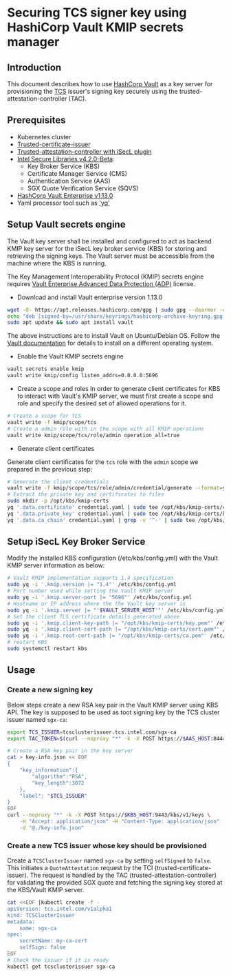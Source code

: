 # Securing TCS signer key using HashiCorp Vault KMIP secrets manager

## Introduction

This document describes how to use [HashCorp Vault](https://www.vaultproject.io/)
as a key server for provisioning the [TCS](https://githbu.com/intel/trusted-certificate-issuer)
issuer's signing key securely using the trusted-attestation-controller (TAC).

## Prerequisites

- Kubernetes cluster
- [Trusted-certificate-issuer](https://githbu.com/intel/trusted-certificate-issuer)
- [Trusted-attestation-controller with iSecL plugin](../plugins/isecl/README.md)
- [Intel Secure Libraries v4.2.0-Beta](https://github.com/intel-secl/intel-secl/tree/v4.2.0-Beta):
  - Key Broker Service (KBS)
  - Certificate Manager Service (CMS)
  - Authentication Service (AAS)
  - SGX Quote Verification Service (SQVS)
- [HashCorp Vault Enterprise v1.13.0](https://developer.hashicorp.com/vault/docs/release-notes/1.13.0)
- Yaml processor tool such as ['yq'](https://github.com/mikefarah/yq)

## Setup Vault secrets engine

The Vault key server shall be installed and configured to act as backend KMIP key
server for the iSecL key broker service (KBS) for storing and retrieving the signing keys.
The Vault server must be accessible from the machine where the KBS is running.

The Key Management Interoperability Protocol (KMIP) secrets engine requires
[Vault Enterprise Advanced Data Protection (ADP)](https://www.hashicorp.com/products/vault/pricing/)
license.

- Download and install Vault enterprise version 1.13.0

```sh
wget -O- https://apt.releases.hashicorp.com/gpg | sudo gpg --dearmor -o /usr/share/keyrings/hashicorp-archive-keyring.gpg
echo "deb [signed-by=/usr/share/keyrings/hashicorp-archive-keyring.gpg] https://apt.releases.hashicorp.com $(lsb_release -cs) main" | sudo tee /etc/apt/sources.list.d/hashicorp.list
sudo apt update && sudo apt install vault
```
The above instructions are to install Vault on Ubuntu/Debian OS. Follow the [Vault documentation](https://developer.hashicorp.com/vault/downloads) for details to install on a different operating system.

- Enable the Vault KMIP secrets engine
```sh
vault secrets enable kmip
vault write kmip/config listen_addrs=0.0.0.0:5696
```

- Create a scope and roles
In order to generate client certificates for KBS to interact with Vault's KMIP
server, we must first create a scope and role and specify the desired set of
allowed operations for it.
```sh
# Create a scope for TCS
vault write -f kmip/scope/tcs
# Create a admin role with in the scope with all KMIP operations
vault write kmip/scope/tcs/role/admin operation_all=true
```
- Generate client certificates

Generate client certificates for the `tcs` role with the `admin` scope we prepared
in the previous step:
```sh
# Generate the client credentials
vault write -f kmip/scope/tcs/role/admin/credential/generate --format=yaml format=pem > credential.yaml
# Extract the private key and certificates to files
sudo mkdir -p /opt/kbs/kmip-certs
yq '.data.certificate' credential.yaml | sudo tee /opt/kbs/kmip-certs/cert.pem
yq '.data.private_key' credential.yaml | sudo tee /opt/kbs/kmip-certs/key.pem
yq '.data.ca_chain' credential.yaml | grep -v '^-' | sudo tee /opt/kbs/kmip-certs/ca.pem
```

## Setup iSecL Key Broker Service

Modify the installed KBS configuration (/etc/kbs/config.yml) with the Vault
KMIP server information as below:

```sh
# Vault KMIP implementation supports 1.4 specification
sudo yq -i '.kmip.version |= "1.4"' /etc/kbs/config.yml
# Port number used while setting the Vault KMIP server
sudo yq -i '.kmip.server-port |= "5696"' /etc/kbs/config.yml
# Hostname or IP address where the the Vault key server is 
sudo yq -i '.kmip.server |= "'$VAULT_SERVER_HOST'"' /etc/kbs/config.yml
# Set the client TLS certificate details generated above
sudo yq -i '.kmip.client-key-path |= "/opt/kbs/kmip-certs/key.pem"' /etc/kbs/config.yml
sudo yq -i '.kmip.client-cert-path |= "/opt/kbs/kmip-certs/cert.pem"' /etc/kbs/config.yml
sudo yq -i '.kmip.root-cert-path |= "/opt/kbs/kmip-certs/ca.pem"' /etc/kbs/config.yml
# restart KBS
sudo systemctl restart kbs
```

## Usage

### Create a new signing key


Below steps create a new RSA key pair in the Vault KMIP server using
KBS API. The key is supposed to be used as toot signing key by the TCS
cluster issuer named `sgx-ca`:

```sh
export TCS_ISSUER=tcsclusterissuer.tcs.intel.com/sgx-ca
export TAC_TOKEN=$(curl --noproxy "*" -k -X POST https://$AAS_HOST:8444/aas/v1/token -d '{"username": "'$TAC_USERNAME'", "password": "'$TAC_PASSWORD'"}')

# Create a RSA key pair in the key server 
cat > key-info.json << EOF
{
    "key_information":{
        "algorithm":"RSA",
        "key_length":3072
    },
    "label": "$TCS_ISSUER"
}
EOF
curl --noproxy "*" -k -X POST https://$KBS_HOST:9443/kbs/v1/keys \
    -H "Accept: application/json" -H "Content-Type: application/json" -H "Authorization: Bearer $TAC_TOKEN" \
    -d "@./key-info.json"
```

### Create a new TCS issuer whose key should be provisioned

Create a `TCSClusterIssuer` named `sgx-ca` by setting `selfSigned` to `false`.
This initiates a `QuoteAttestation` request by the TCI (trusted-certificate-issuer).
The request is handled by the TAC (trusted-attestation-controller) for validating the
provided SGX quote and fetching the signing key stored at the KBS/Vault KMIP server.

```sh
cat <<EOF |kubectl create -f -
apiVersion: tcs.intel.com/v1alpha1
kind: TCSClusterIssuer
metadata:
    name: sgx-ca
spec:
    secretName: my-ca-cert
    selfSign: false
EOF
# Check the issuer if it is ready
kubectl get tcsclusterissuer sgx-ca
```